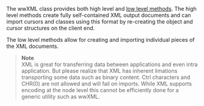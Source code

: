 ﻿The wwXML class provides both high level and [low level methods](vfps://Topic/Class%20wwXML%20%28Low%20Level%20Methods%29). The high level methods create fully self-contained XML output documents and can import cursors and classes using this format by re-creating the object and cursor structures on the client end. 

The low level methods allow for creating and importing individual pieces of the XML documents.

> **Note**  
> XML is great for transferring data between applications and even intra application. But please realize that XML has inherent limations transporting some data such as binary content. Ctrl characters and CHR(0) are  not allowed and will fail on imports. While XML supports encoding at the node level this cannot be efficiently done for a generic utility such as wwXML. </blockquote>